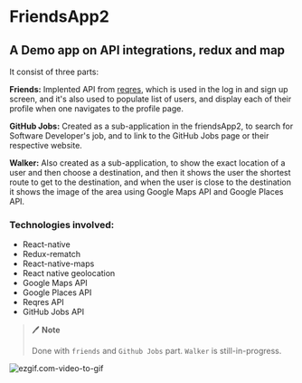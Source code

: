 # FriendsApp2

## A Demo app on API integrations, redux and map
It consist of three parts:

**Friends:** Implented API from [reqres](reqres.in), which is used in the log in and sign up screen, and it's also used to populate list of users, and display each of their profile when one navigates to the profile page.

**GitHub Jobs:** Created as a sub-application in the friendsApp2, to search for Software Developer's job, and to link to the GitHub Jobs page or their respective website.

**Walker:** Also created as a sub-application, to show the exact location of a user and then choose a destination, and then it shows the user the shortest route to get to the destination, and when the user is close to the destination it shows the image of the area using Google Maps API and Google Places API.

### Technologies involved:
- React-native
- Redux-rematch
- React-native-maps
- React native geolocation
- Google Maps API
- Google Places API
- Reqres API
- GitHub Jobs API

>  :pen: **Note**
>
> Done with `friends` and `Github Jobs` part. `Walker` is still-in-progress.

![ezgif.com-video-to-gif](ezgif.com-video-to-gif.gif)
